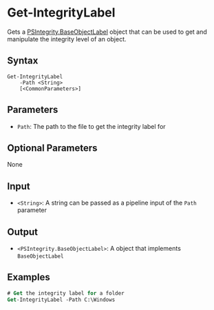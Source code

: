 # Get-IntegrityLabel

Gets a [PSIntegrity.BaseObjectLabel](BaseObjectLabel.md) object that can be used to get and
manipulate the integrity level of an object.

## Syntax

```
Get-IntegrityLabel
    -Path <String>
    [<CommonParameters>]
```

## Parameters

* `Path`: The path to the file to get the integrity label for

## Optional Parameters

None

## Input

* `<String>`: A string can be passed as a pipeline input of the `Path` parameter

## Output

* `<PSIntegrity.BaseObjectLabel>`: A object that implements `BaseObjectLabel`

## Examples

```ps
# Get the integrity label for a folder
Get-IntegrityLabel -Path C:\Windows
```